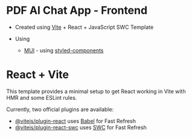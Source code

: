 # PDF AI Chat App - Frontend

- Created using [Vite](https://vitejs.dev/guide/) + React + JavaScript SWC Template

- Using
    - [MUI](https://mui.com/material-ui/getting-started/installation/) - using [styled-components](https://mui.com/material-ui/guides/styled-components/)

# React + Vite

This template provides a minimal setup to get React working in Vite with HMR and some ESLint rules.

Currently, two official plugins are available:

- [@vitejs/plugin-react](https://github.com/vitejs/vite-plugin-react/blob/main/packages/plugin-react/README.md) uses [Babel](https://babeljs.io/) for Fast Refresh
- [@vitejs/plugin-react-swc](https://github.com/vitejs/vite-plugin-react-swc) uses [SWC](https://swc.rs/) for Fast Refresh
